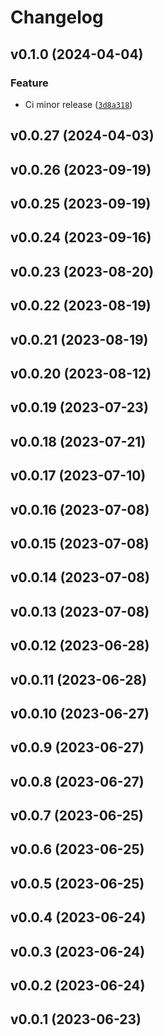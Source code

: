 # Changelog

<!--next-version-placeholder-->

## v0.1.0 (2024-04-04)

### Feature

* Ci minor release ([`3d8a318`](https://github.com/leogolds/ConfluentFUCCI/commit/3d8a3180813baf603e54645e91c0bae95dde5a6c))

## v0.0.27 (2024-04-03)



## v0.0.26 (2023-09-19)



## v0.0.25 (2023-09-19)



## v0.0.24 (2023-09-16)



## v0.0.23 (2023-08-20)



## v0.0.22 (2023-08-19)



## v0.0.21 (2023-08-19)



## v0.0.20 (2023-08-12)



## v0.0.19 (2023-07-23)



## v0.0.18 (2023-07-21)



## v0.0.17 (2023-07-10)



## v0.0.16 (2023-07-08)



## v0.0.15 (2023-07-08)



## v0.0.14 (2023-07-08)



## v0.0.13 (2023-07-08)



## v0.0.12 (2023-06-28)



## v0.0.11 (2023-06-28)



## v0.0.10 (2023-06-27)



## v0.0.9 (2023-06-27)



## v0.0.8 (2023-06-27)



## v0.0.7 (2023-06-25)



## v0.0.6 (2023-06-25)



## v0.0.5 (2023-06-25)



## v0.0.4 (2023-06-24)



## v0.0.3 (2023-06-24)



## v0.0.2 (2023-06-24)



## v0.0.1 (2023-06-23)


